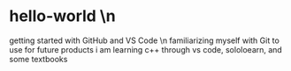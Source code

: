 # hello-world \n
getting started with GitHub and VS Code \n
familiarizing myself with Git to use for future products
i am learning c++ through vs code, sololoearn, and some textbooks
